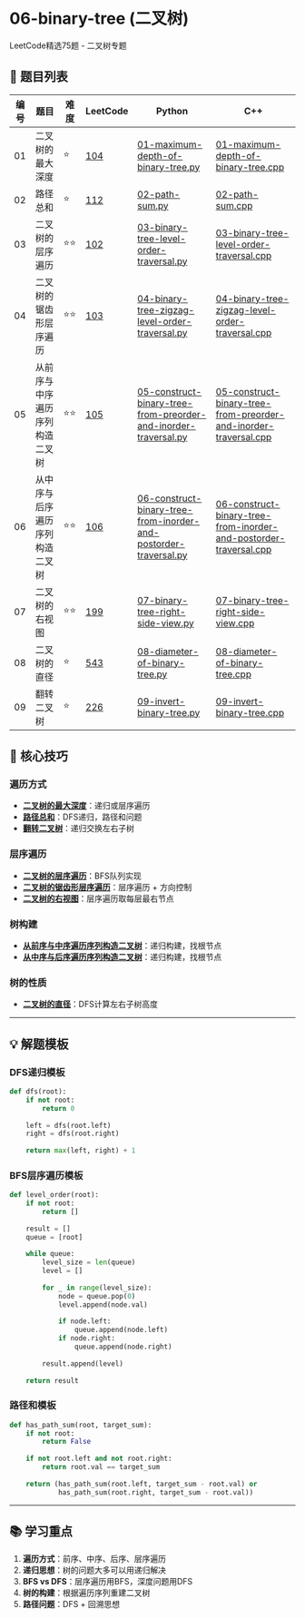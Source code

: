 # 06-binary-tree (二叉树)

LeetCode精选75题 - 二叉树专题

## 📝 题目列表

| 编号 | 题目 | 难度 | LeetCode | Python | C++ |
|------|------|------|----------|--------|-----|
| 01 | 二叉树的最大深度 | ⭐ | [104](https://leetcode.cn/problems/maximum-depth-of-binary-tree/) | [01-maximum-depth-of-binary-tree.py](./01-maximum-depth-of-binary-tree.py) | [01-maximum-depth-of-binary-tree.cpp](./01-maximum-depth-of-binary-tree.cpp) |
| 02 | 路径总和 | ⭐ | [112](https://leetcode.cn/problems/path-sum/) | [02-path-sum.py](./02-path-sum.py) | [02-path-sum.cpp](./02-path-sum.cpp) |
| 03 | 二叉树的层序遍历 | ⭐⭐ | [102](https://leetcode.cn/problems/binary-tree-level-order-traversal/) | [03-binary-tree-level-order-traversal.py](./03-binary-tree-level-order-traversal.py) | [03-binary-tree-level-order-traversal.cpp](./03-binary-tree-level-order-traversal.cpp) |
| 04 | 二叉树的锯齿形层序遍历 | ⭐⭐ | [103](https://leetcode.cn/problems/binary-tree-zigzag-level-order-traversal/) | [04-binary-tree-zigzag-level-order-traversal.py](./04-binary-tree-zigzag-level-order-traversal.py) | [04-binary-tree-zigzag-level-order-traversal.cpp](./04-binary-tree-zigzag-level-order-traversal.cpp) |
| 05 | 从前序与中序遍历序列构造二叉树 | ⭐⭐ | [105](https://leetcode.cn/problems/construct-binary-tree-from-preorder-and-inorder-traversal/) | [05-construct-binary-tree-from-preorder-and-inorder-traversal.py](./05-construct-binary-tree-from-preorder-and-inorder-traversal.py) | [05-construct-binary-tree-from-preorder-and-inorder-traversal.cpp](./05-construct-binary-tree-from-preorder-and-inorder-traversal.cpp) |
| 06 | 从中序与后序遍历序列构造二叉树 | ⭐⭐ | [106](https://leetcode.cn/problems/construct-binary-tree-from-inorder-and-postorder-traversal/) | [06-construct-binary-tree-from-inorder-and-postorder-traversal.py](./06-construct-binary-tree-from-inorder-and-postorder-traversal.py) | [06-construct-binary-tree-from-inorder-and-postorder-traversal.cpp](./06-construct-binary-tree-from-inorder-and-postorder-traversal.cpp) |
| 07 | 二叉树的右视图 | ⭐⭐ | [199](https://leetcode.cn/problems/binary-tree-right-side-view/) | [07-binary-tree-right-side-view.py](./07-binary-tree-right-side-view.py) | [07-binary-tree-right-side-view.cpp](./07-binary-tree-right-side-view.cpp) |
| 08 | 二叉树的直径 | ⭐ | [543](https://leetcode.cn/problems/diameter-of-binary-tree/) | [08-diameter-of-binary-tree.py](./08-diameter-of-binary-tree.py) | [08-diameter-of-binary-tree.cpp](./08-diameter-of-binary-tree.cpp) |
| 09 | 翻转二叉树 | ⭐ | [226](https://leetcode.cn/problems/invert-binary-tree/) | [09-invert-binary-tree.py](./09-invert-binary-tree.py) | [09-invert-binary-tree.cpp](./09-invert-binary-tree.cpp) |

## 🎯 核心技巧

### 遍历方式
- **[二叉树的最大深度](./01-maximum-depth-of-binary-tree.py)**：递归或层序遍历
- **[路径总和](./02-path-sum.py)**：DFS递归，路径和问题
- **[翻转二叉树](./09-invert-binary-tree.py)**：递归交换左右子树

### 层序遍历
- **[二叉树的层序遍历](./03-binary-tree-level-order-traversal.py)**：BFS队列实现
- **[二叉树的锯齿形层序遍历](./04-binary-tree-zigzag-level-order-traversal.py)**：层序遍历 + 方向控制
- **[二叉树的右视图](./07-binary-tree-right-side-view.py)**：层序遍历取每层最右节点

### 树构建
- **[从前序与中序遍历序列构造二叉树](./05-construct-binary-tree-from-preorder-and-inorder-traversal.py)**：递归构建，找根节点
- **[从中序与后序遍历序列构造二叉树](./06-construct-binary-tree-from-inorder-and-postorder-traversal.py)**：递归构建，找根节点

### 树的性质
- **[二叉树的直径](./08-diameter-of-binary-tree.py)**：DFS计算左右子树高度

---

## 💡 解题模板

### DFS递归模板
```python
def dfs(root):
    if not root:
        return 0
    
    left = dfs(root.left)
    right = dfs(root.right)
    
    return max(left, right) + 1
```

### BFS层序遍历模板
```python
def level_order(root):
    if not root:
        return []
    
    result = []
    queue = [root]
    
    while queue:
        level_size = len(queue)
        level = []
        
        for _ in range(level_size):
            node = queue.pop(0)
            level.append(node.val)
            
            if node.left:
                queue.append(node.left)
            if node.right:
                queue.append(node.right)
        
        result.append(level)
    
    return result
```

### 路径和模板
```python
def has_path_sum(root, target_sum):
    if not root:
        return False
    
    if not root.left and not root.right:
        return root.val == target_sum
    
    return (has_path_sum(root.left, target_sum - root.val) or
            has_path_sum(root.right, target_sum - root.val))
```

---

## 📚 学习重点

1. **遍历方式**：前序、中序、后序、层序遍历
2. **递归思想**：树的问题大多可以用递归解决
3. **BFS vs DFS**：层序遍历用BFS，深度问题用DFS
4. **树的构建**：根据遍历序列重建二叉树
5. **路径问题**：DFS + 回溯思想
